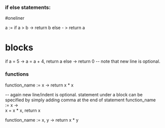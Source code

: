 ### if else statements:

#oneliner 

a := if a > b -> return b else - > return a

# blocks

if a = 5 -> 
  a = a + 4,
  return a
else -> return 0  -- note that new line is optional. 

### functions

function_name := x -> return x * x  

-- again new line/indent is optional. statement under a block can be specified by simply adding comma at the end of statement
function_name := x ->   
x = x * x,
return x
 
function_name := x, y -> return x * y

